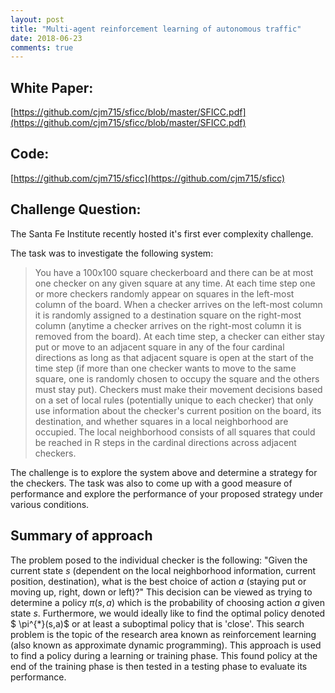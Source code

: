 ```yaml
---
layout: post
title: "Multi-agent reinforcement learning of autonomous traffic"
date: 2018-06-23
comments: true
---
```



## White Paper:
[https://github.com/cjm715/sficc/blob/master/SFICC.pdf](https://github.com/cjm715/sficc/blob/master/SFICC.pdf)

## Code:
[https://github.com/cjm715/sficc](https://github.com/cjm715/sficc)


## Challenge Question:

The Santa Fe Institute recently hosted it's first ever complexity challenge.

The task was to investigate the following system:

>You have a 100x100 square checkerboard and there can be at most one checker on any given square at any time.  At each time step one or more checkers randomly appear on squares in the left-most column of the board.  When a checker arrives on the left-most column it is randomly assigned to a destination square on the right-most column (anytime a checker arrives on the right-most column it is removed from the board).  At each time step, a checker can either stay put or move to an adjacent square in any of the four cardinal directions as long as that adjacent square is open at the start of the time step (if more than one checker wants to move to the same square, one is randomly chosen to occupy the square and the others must stay put).  Checkers must make their movement decisions based on a set of local rules (potentially unique to each checker) that only use information about the checker's current position on the board, its destination, and whether squares in a local neighborhood are occupied.  The local neighborhood consists of all squares that could be reached in R steps in the cardinal directions across adjacent checkers.

The challenge is to explore the system above and determine a strategy for the checkers. The task was also to come up with a good measure of performance and explore the performance of your proposed strategy under various conditions.


## Summary of approach

The problem posed to the individual checker is the following: "Given the current state $s$ (dependent on the local neighborhood information, current position, destination), what is the best choice of action $a$ (staying put or moving up, right, down or left)?" This decision can be viewed as trying to determine a policy $\pi (s,a)$ which is the probability of choosing action $a$ given state $s$. Furthermore, we would ideally like to find the optimal policy denoted $ \pi^{\*}(s,a)$ or at least a suboptimal policy that is 'close'. This search problem is the topic of the research area known as reinforcement learning (also known as approximate dynamic programming). This approach is used to find a policy during a learning or training phase. This found policy at the end of the training phase is then tested in a testing phase to evaluate its performance.
